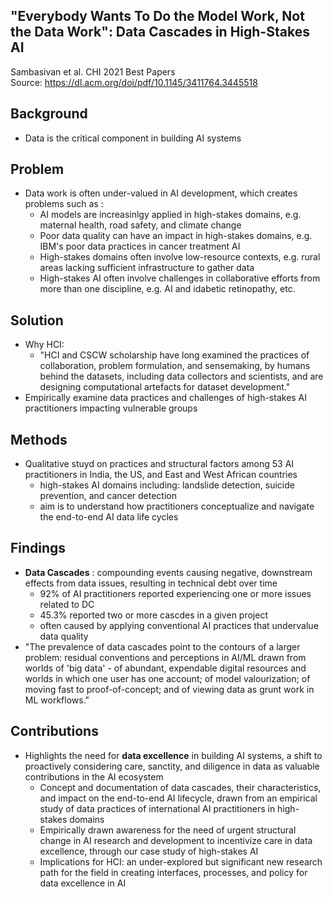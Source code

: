 "Everybody Wants To Do the Model Work, Not the Data Work": Data Cascades in High-Stakes AI
--
Sambasivan et al. CHI 2021 Best Papers
<br>
Source: https://dl.acm.org/doi/pdf/10.1145/3411764.3445518

Background
--
- Data is the critical component in building AI systems

Problem
--
- Data work is often under-valued in AI development, which creates problems such as :
  - AI models are increasinlgy applied in high-stakes domains, e.g. maternal health, road safety, and climate change
  - Poor data quality can have an impact in high-stakes domains, e.g. IBM's poor data practices in cancer treatment AI
  - High-stakes domains often involve low-resource contexts, e.g. rural areas lacking sufficient infrastructure to gather data
  - High-stakes AI often involve challenges in collaborative efforts from more than one discipline, e.g. AI and idabetic retinopathy, etc. 

Solution
--
- Why HCI:
  - "HCI and CSCW scholarship have long examined the practices of collaboration, problem formulation, and sensemaking, by humans behind the datasets, including data collectors and scientists, and are designing computational artefacts for dataset development." 
- Empirically examine data practices and challenges of high-stakes AI practitioners impacting vulnerable groups 

Methods
--
- Qualitative stuyd on practices and structural factors among 53 AI practitioners in India, the US, and East and West African countries 
  - high-stakes AI domains including: landslide detection, suicide prevention, and cancer detection
  - aim is to understand how practitioners conceptualize and navigate the end-to-end AI data life cycles

Findings
--
- **Data Cascades** : compounding events causing negative, downstream effects from data issues, resulting in technical debt over time
  - 92% of AI practitioners reported experiencing one or more issues related to DC
  - 45.3% reported two or more cascdes in a given project
  - often caused by applying conventional AI practices that undervalue data quality 
- "The prevalence of data cascades point to the contours of a larger problem: residual conventions and perceptions in AI/ML drawn from worlds of 'big data' - of abundant, expendable digital resources and worlds in which one user has one account; of model valourization; of moving fast to proof-of-concept; and of viewing data as grunt work in ML workflows."

Contributions
--
- Highlights the need for **data excellence** in building AI systems, a shift to proactively considering care, sanctity, and diligence in data as valuable contributions in the AI ecosystem 
  - Concept and documentation of data cascades, their characteristics, and impact on the end-to-end AI lifecycle, drawn from an empirical study of data practices of international AI practitioners in high-stakes domains
  - Empirically drawn awareness for the need of urgent structural change in AI research and development to incentivize care in data excellence, through our case study of high-stakes AI
  - Implications for HCI: an under-explored but significant new research path for the field in creating interfaces, processes, and policy for data excellence in AI 
